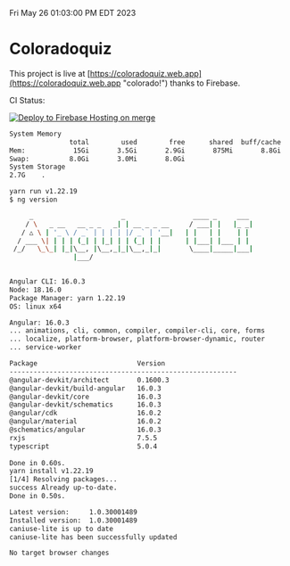 Fri May 26 01:03:00 PM EDT 2023

# Coloradoquiz


This project is live at [https://coloradoquiz.web.app](https://coloradoquiz.web.app "colorado!") thanks to Firebase.

CI Status: 

[![Deploy to Firebase Hosting on merge](https://github.com/teamkushal/coloradoquiz/actions/workflows/firebase-hosting-merge.yml/badge.svg)](https://github.com/teamkushal/coloradoquiz/actions/workflows/firebase-hosting-merge.yml)

```bash
System Memory
               total        used        free      shared  buff/cache   available
Mem:            15Gi       3.5Gi       2.9Gi       875Mi       8.8Gi        10Gi
Swap:          8.0Gi       3.0Mi       8.0Gi
System Storage
2.7G	.
```
```bash
yarn run v1.22.19
$ ng version

     _                      _                 ____ _     ___
    / \   _ __   __ _ _   _| | __ _ _ __     / ___| |   |_ _|
   / △ \ | '_ \ / _` | | | | |/ _` | '__|   | |   | |    | |
  / ___ \| | | | (_| | |_| | | (_| | |      | |___| |___ | |
 /_/   \_\_| |_|\__, |\__,_|_|\__,_|_|       \____|_____|___|
                |___/
    

Angular CLI: 16.0.3
Node: 18.16.0
Package Manager: yarn 1.22.19
OS: linux x64

Angular: 16.0.3
... animations, cli, common, compiler, compiler-cli, core, forms
... localize, platform-browser, platform-browser-dynamic, router
... service-worker

Package                         Version
---------------------------------------------------------
@angular-devkit/architect       0.1600.3
@angular-devkit/build-angular   16.0.3
@angular-devkit/core            16.0.3
@angular-devkit/schematics      16.0.3
@angular/cdk                    16.0.2
@angular/material               16.0.2
@schematics/angular             16.0.3
rxjs                            7.5.5
typescript                      5.0.4
    
Done in 0.60s.
yarn install v1.22.19
[1/4] Resolving packages...
success Already up-to-date.
Done in 0.50s.
```
```bash
Latest version:     1.0.30001489
Installed version:  1.0.30001489
caniuse-lite is up to date
caniuse-lite has been successfully updated

No target browser changes
```
```bash
